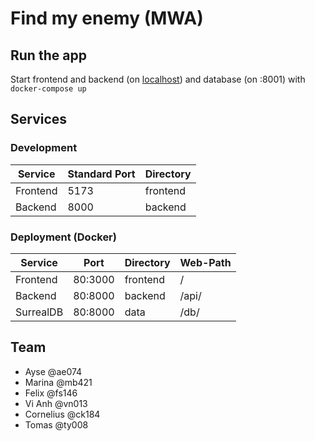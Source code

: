 # Find my enemy (MWA)

## Run the app

Start frontend and backend (on [localhost](http://localhost)) and database (on :8001) with `docker-compose up`

## Services

### Development

| Service      | Standard Port | Directory |
|--------------|---------------|-----------|
| Frontend     | 5173          | frontend  |
| Backend      | 8000          | backend   |

### Deployment (Docker)

| Service      | Port      | Directory | Web-Path |
|--------------|-----------|-----------|----------|
| Frontend     | 80:3000   | frontend  | /        |
| Backend      | 80:8000   | backend   | /api/    |
| SurrealDB    | 80:8000   | data      | /db/     |

## Team

- Ayse @ae074
- Marina @mb421
- Felix @fs146
- Vi Anh @vn013
- Cornelius @ck184
- Tomas @ty008
